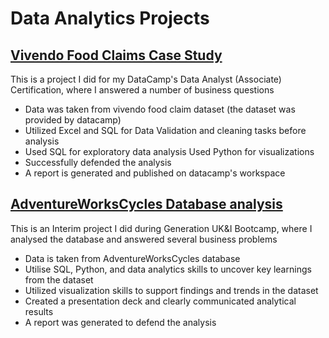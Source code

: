 # Data Analytics Projects


## [Vivendo Food Claims Case Study](https://github.com/SadafTariq/VivendoFoodClaims)

This is a project I did for my DataCamp's Data Analyst (Associate) Certification, where I answered a number of business questions

- Data was taken from vivendo food claim dataset (the dataset was provided by datacamp)
- Utilized Excel and SQL for Data Validation and cleaning tasks before analysis
- Used SQL for exploratory data analysis Used Python for visualizations
- Successfully defended the analysis
- A report is generated and published on datacamp's workspace


## [AdventureWorksCycles Database analysis](https://github.com/SadafTariq/AdventureWorksCycles)

This is an Interim project I did during Generation UK&I Bootcamp, where I analysed the database and answered several business problems

- Data is taken from AdventureWorksCycles database
- Utilise SQL, Python, and data analytics skills to uncover key learnings from the dataset
- Utilized visualization skills to support findings and trends in the dataset
- Created a presentation deck and clearly communicated analytical results
- A report was generated to defend the analysis
